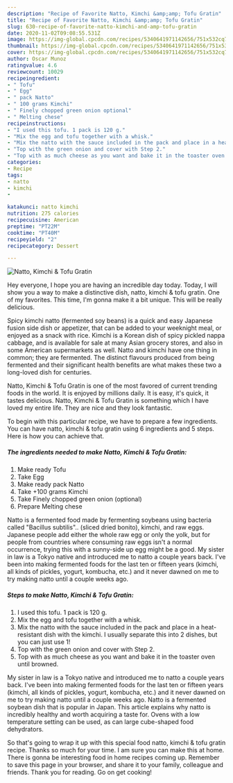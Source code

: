 ```yaml
---
description: "Recipe of Favorite Natto, Kimchi &amp;amp; Tofu Gratin"
title: "Recipe of Favorite Natto, Kimchi &amp;amp; Tofu Gratin"
slug: 630-recipe-of-favorite-natto-kimchi-and-amp-tofu-gratin
date: 2020-11-02T09:08:55.531Z
image: https://img-global.cpcdn.com/recipes/5340641971142656/751x532cq70/natto-kimchi-tofu-gratin-recipe-main-photo.jpg
thumbnail: https://img-global.cpcdn.com/recipes/5340641971142656/751x532cq70/natto-kimchi-tofu-gratin-recipe-main-photo.jpg
cover: https://img-global.cpcdn.com/recipes/5340641971142656/751x532cq70/natto-kimchi-tofu-gratin-recipe-main-photo.jpg
author: Oscar Munoz
ratingvalue: 4.6
reviewcount: 10029
recipeingredient:
- " Tofu"
- " Egg"
- " pack Natto"
- " 100 grams Kimchi"
- " Finely chopped green onion optional"
- " Melting chese"
recipeinstructions:
- "I used this tofu. 1 pack is 120 g."
- "Mix the egg and tofu together with a whisk."
- "Mix the natto with the sauce included in the pack and place in a heat-resistant dish with the kimchi. I usually separate this into 2 dishes, but you can just use 1!"
- "Top with the green onion and cover with Step 2."
- "Top with as much cheese as you want and bake it in the toaster oven until browned."
categories:
- Recipe
tags:
- natto
- kimchi
- 

katakunci: natto kimchi  
nutrition: 275 calories
recipecuisine: American
preptime: "PT22M"
cooktime: "PT40M"
recipeyield: "2"
recipecategory: Dessert

---
```



![Natto, Kimchi &amp; Tofu Gratin](https://img-global.cpcdn.com/recipes/5340641971142656/751x532cq70/natto-kimchi-tofu-gratin-recipe-main-photo.jpg)

Hey everyone, I hope you are having an incredible day today. Today, I will show you a way to make a distinctive dish, natto, kimchi &amp; tofu gratin. One of my favorites. This time, I'm gonna make it a bit unique. This will be really delicious.

Spicy kimchi natto (fermented soy beans) is a quick and easy Japanese fusion side dish or appetizer, that can be added to your weeknight meal, or enjoyed as a snack with rice. Kimchi is a Korean dish of spicy pickled nappa cabbage, and is available for sale at many Asian grocery stores, and also in some American supermarkets as well. Natto and kimchi have one thing in common; they are fermented. The distinct flavours produced from being fermented and their significant health benefits are what makes these two a long-loved dish for centuries.

Natto, Kimchi &amp; Tofu Gratin is one of the most favored of current trending foods in the world. It is enjoyed by millions daily. It is easy, it's quick, it tastes delicious. Natto, Kimchi &amp; Tofu Gratin is something which I have loved my entire life. They are nice and they look fantastic.


To begin with this particular recipe, we have to prepare a few ingredients. You can have natto, kimchi &amp; tofu gratin using 6 ingredients and 5 steps. Here is how you can achieve that.

<!--inarticleads1-->

##### The ingredients needed to make Natto, Kimchi &amp; Tofu Gratin:

1. Make ready  Tofu
1. Take  Egg
1. Make ready  pack Natto
1. Take  +100 grams Kimchi
1. Take  Finely chopped green onion (optional)
1. Prepare  Melting chese


Natto is a fermented food made by fermenting soybeans using bacteria called &#34;Bacillus subtilis&#34;.. (sliced dried bonito), kimchi, and raw eggs. Japanese people add either the whole raw egg or only the yolk, but for people from countries where consuming raw eggs isn&#39;t a normal occurrence, trying this with a sunny-side up egg might be a good. My sister in law is a Tokyo native and introduced me to natto a couple years back. I&#39;ve been into making fermented foods for the last ten or fifteen years (kimchi, all kinds of pickles, yogurt, kombucha, etc.) and it never dawned on me to try making natto until a couple weeks ago. 

<!--inarticleads2-->

##### Steps to make Natto, Kimchi &amp; Tofu Gratin:

1. I used this tofu. 1 pack is 120 g.
1. Mix the egg and tofu together with a whisk.
1. Mix the natto with the sauce included in the pack and place in a heat-resistant dish with the kimchi. I usually separate this into 2 dishes, but you can just use 1!
1. Top with the green onion and cover with Step 2.
1. Top with as much cheese as you want and bake it in the toaster oven until browned.


My sister in law is a Tokyo native and introduced me to natto a couple years back. I&#39;ve been into making fermented foods for the last ten or fifteen years (kimchi, all kinds of pickles, yogurt, kombucha, etc.) and it never dawned on me to try making natto until a couple weeks ago. Natto is a fermented soybean dish that is popular in Japan. This article explains why natto is incredibly healthy and worth acquiring a taste for. Ovens with a low temperature setting can be used, as can large cube-shaped food dehydrators. 

So that's going to wrap it up with this special food natto, kimchi &amp; tofu gratin recipe. Thanks so much for your time. I am sure you can make this at home. There is gonna be interesting food in home recipes coming up. Remember to save this page in your browser, and share it to your family, colleague and friends. Thank you for reading. Go on get cooking!
